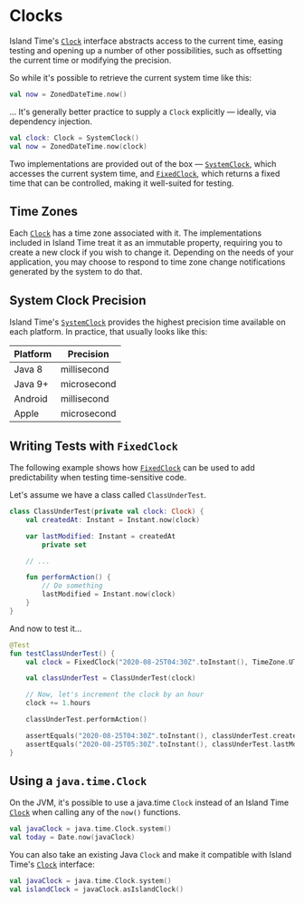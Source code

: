 # Clocks

Island Time's [`Clock`](../api/core/io.islandtime.clock/-clock/index.md) interface abstracts access to the current time, easing testing and opening up a number of other possibilities, such as offsetting the current time or modifying the precision.

So while it's possible to retrieve the current system time like this:

```kotlin
val now = ZonedDateTime.now()
```

... It's generally better practice to supply a `Clock` explicitly &mdash; ideally, via dependency injection.

```kotlin
val clock: Clock = SystemClock()
val now = ZonedDateTime.now(clock)
```

Two implementations are provided out of the box &mdash; [`SystemClock`](../api/core/io.islandtime.clock/-system-clock/index.md), which accesses the current system time, and [`FixedClock`](../api/core/io.islandtime.clock/-fixed-clock/index.md), which returns a fixed time that can be controlled, making it well-suited for testing.

## Time Zones

Each [`Clock`](../api/core/io.islandtime.clock/-clock/index.md) has a time zone associated with it. The implementations included in Island Time treat it as an immutable property, requiring you to create a new clock if you wish to change it. Depending on the needs of your application, you may choose to respond to time zone change notifications generated by the system to do that.

## System Clock Precision

Island Time's [`SystemClock`](../api/core/io.islandtime.clock/-system-clock/index.md) provides the highest precision time available on each platform. In practice, that usually looks like this:

| Platform | Precision |
| --- | --- |
| Java 8 | millisecond |
| Java 9+ | microsecond |
| Android | millisecond |
| Apple | microsecond |

## Writing Tests with `FixedClock`

The following example shows how [`FixedClock`](../api/core/io.islandtime.clock/-fixed-clock/index.md) can be used to add predictability when testing time-sensitive code.

Let's assume we have a class called `ClassUnderTest`.

```kotlin
class ClassUnderTest(private val clock: Clock) {
    val createdAt: Instant = Instant.now(clock)

    var lastModified: Instant = createdAt
        private set

    // ...

    fun performAction() {
        // Do something
        lastModified = Instant.now(clock)
    }
}
```

And now to test it...

```kotlin
@Test
fun testClassUnderTest() {
    val clock = FixedClock("2020-08-25T04:30Z".toInstant(), TimeZone.UTC)

    val classUnderTest = ClassUnderTest(clock)

    // Now, let's increment the clock by an hour
    clock += 1.hours

    classUnderTest.performAction()

    assertEquals("2020-08-25T04:30Z".toInstant(), classUnderTest.createdAt)
    assertEquals("2020-08-25T05:30Z".toInstant(), classUnderTest.lastModified)
}
```

## Using a `java.time.Clock`

On the JVM, it's possible to use a java.time `Clock` instead of an Island Time [`Clock`](../api/core/io.islandtime.clock/-clock/index.md) when calling any of the `now()` functions.

```kotlin
val javaClock = java.time.Clock.system()
val today = Date.now(javaClock)
```

You can also take an existing Java `Clock` and make it compatible with Island Time's [`Clock`](../api/core/io.islandtime.clock/-clock/index.md) interface:

```kotlin
val javaClock = java.time.Clock.system()
val islandClock = javaClock.asIslandClock()
```
